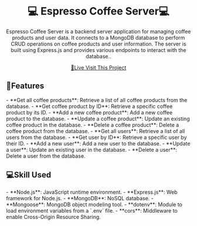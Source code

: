 <h1 align="center" style="font-weight: bold;">💻 <b>Espresso Coffee</b> Server💻</h1>

<p align="center">Espresso Coffee Server is a backend server application for managing coffee products and user data. It connects to a MongoDB database to perform CRUD operations on coffee products and user information. The server is built using Express.js and provides various endpoints to interact with the database..</p>

<p align="center">
<a href="https://coffee-store-16866.web.app/">📱Live Visit This Project</a>
</p>

<h2 id="layout">🎨Features</h2>
- **Get all coffee products**: Retrieve a list of all coffee products from the database.
- **Get coffee product by ID**: Retrieve a specific coffee product by its ID.
- **Add a new coffee product**: Add a new coffee product to the database.
- **Update a coffee product**: Update an existing coffee product in the database.
- **Delete a coffee product**: Delete a coffee product from the database.
- **Get all users**: Retrieve a list of all users from the database.
- **Get user by ID**: Retrieve a specific user by their ID.
- **Add a new user**: Add a new user to the database.
- **Update a user**: Update an existing user in the database.
- **Delete a user**: Delete a user from the database.

<h2 id="technologies" style="font-weight: bolder;">💻Skill Used</h2>
- **Node.js**: JavaScript runtime environment.
- **Express.js**: Web framework for Node.js.
- **MongoDB**: NoSQL database.
- **Mongoose**: MongoDB object modeling tool.
- **dotenv**: Module to load environment variables from a `.env` file.
- **cors**: Middleware to enable Cross-Origin Resource Sharing.